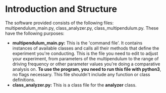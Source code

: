 
# Introduction and Structure

The software provided consists of the following files: multipendulum_main.py, class_analyzer.py, class_multipendulum.py. These have the following purposes:
- **multipendulum_main.py:** This is the 'command file'. It contains instances of available classes and calls all their methods that define the experiment you're conducting. This is the file you need to edit to adjust your experiment, from parameters of the multipendulum to the range of driving frequency or other parameter values you're doing a comparative analysis on. **To use the program, you need to run this file with python3**, no flags necessary. This file shouldn't include any function or class definitions.
- **class_analyzer.py:** This is a class file for the __analyzer__ class.

